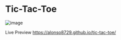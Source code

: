 # Tic-Tac-Toe
![image](https://github.com/Alonso8729/Tic-Tac-Toe/assets/119747342/565f0e94-5e4b-4e18-864f-f4ac7f726d82)

Live Preview
https://alonso8729.github.io/tic-tac-toe/
